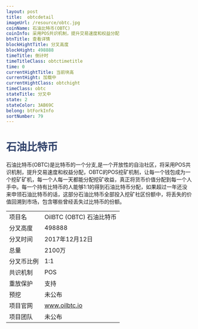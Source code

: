 ```yaml
---
layout: post
title:  obtcdetail
imageUrl: /resource/obtc.jpg
coinName: 石油比特币(OBTC)
coinInfo: 采用POS共识机制，提升交易速度和权益分配
btnTitle: 查看详情
blockHightTitle: 分叉高度
blockHight: 498888
timeTitle: 倒计时
timeTitleClass: obtctimetitle
time: 0
currentHightTitle: 当前块高
currentHight: 加载中
currentHightClass: obtchight
timeClass: obtc
stateTitle: 分叉中
state: 2
stateColor: 3AB69C
belong: btForkInfo
sortNumber: 79
---
```

<h1 style="color: #2F416A">石油比特币</h1>
<p>石油比特币(OBTC)是比特币的一个分支,是一个开放性的自治社区，将采用POS共识机制，提升交易速度和权益分配，OBTC的POS挖矿机制，让每一个钱包成为一个挖矿矿机，每一个人每一天都能分配挖矿收益，真正将货币价值分配到每一个人手中。每一个持有比特币的人能够1:1的得到石油比特币分配，如果超过一年还没来申领石油比特币的话，这部分石油比特币全部投入挖矿社区份额中，将丢失的价值回溯到市场，包含哪些曾经丢失过比特币的份额。
</p>
<table class="center">
  <tbody>
    <tr>
        <td class="tablehalf">项目名</td>
        <td class="tablehalf">OilBTC (OBTC) 石油比特币</td>
    </tr>
    <tr>
        <td>分叉高度</td>
        <td>498888</td>
    </tr>
    <tr>
        <td>分叉时间</td>
        <td>2017年12月12日</td>
    </tr>
    <tr>
        <td>总量</td>
        <td>2100万</td>
    </tr>
    <tr>
        <td>分叉币比例</td>
        <td>1:1</td>
    </tr>
    <tr>
        <td>共识机制</td>
        <td>POS</td>
    </tr>
    <tr>
        <td>重放保护</td>
        <td>支持</td>
    </tr>
    <tr>
        <td>预挖</td>
        <td>未公布</td>
    </tr>
    <tr>
        <td>项目官网</td>
        <td><a href="http://www.oilbtc.io" target="_blank">www.oilbtc.io</a></td>
    </tr>
    <tr>
        <td>项目团队</td>
        <td>未公布</td>
    </tr>
  </tbody>
</table>